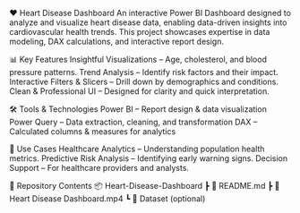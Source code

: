 ❤️ Heart Disease Dashboard
An interactive Power BI Dashboard designed to analyze and visualize heart disease data, enabling data-driven insights into cardiovascular health trends.
This project showcases expertise in data modeling, DAX calculations, and interactive report design.

📊 Key Features
Insightful Visualizations – Age, cholesterol, and blood pressure patterns.
Trend Analysis – Identify risk factors and their impact.
Interactive Filters & Slicers – Drill down by demographics and conditions.
Clean & Professional UI – Designed for clarity and quick interpretation.

🛠 Tools & Technologies
Power BI – Report design & data visualization
Power Query – Data extraction, cleaning, and transformation
DAX – Calculated columns & measures for analytics

📌 Use Cases
Healthcare Analytics – Understanding population health metrics.
Predictive Risk Analysis – Identifying early warning signs.
Decision Support – For healthcare providers and analysts.


📂 Repository Contents
📦 Heart-Disease-Dashboard ┣ 📜 README.md ┣ 🎥 Heart Disease Dashboard.mp4 ┗ 📁 Dataset (optional)
